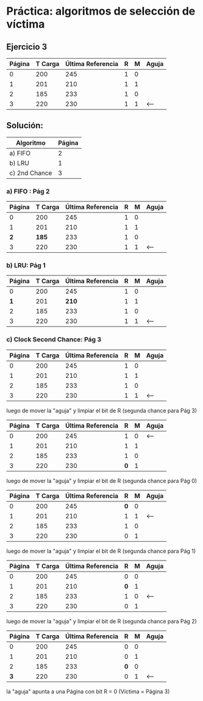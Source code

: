 # Práctica: algoritmos de selección de víctima


## Ejercicio 3



| Página | T Carga | Última Referencia | R  |  M | Aguja | 
| -------| ------- | ----------------- | -- | -- | ----- |
|   0    |  200    |       245         |  1 |  0 |       | 
|   1    |  201    |       210         |  1 |  1 |       |
|   2    |  185    |       233         |  1 |  0 |       |
|   3    |  220    |       230         |  1 |  1 | <--   |


## Solución: 


|  Algoritmo   | Página | 
| ------------ | -----  |
| a) FIFO      |   2    | 
| b) LRU       |   1    |
| c) 2nd Chance|   3    |



### a) FIFO :  	Pág 2


| Página | **T Carga** | Última Referencia | R  |  M | Aguja | 
| -------| ------- | ----------------- | -- | -- | ----- |
|   0    |  200    |       245         |  1 |  0 |       | 
|   1    |  201    |       210         |  1 |  1 |       |
| **2**  | **185** |       233         |  1 |  0 |       |
|   3    |  220    |       230         |  1 |  1 | <--   |



### b)	LRU:  Pág 1


| Página | T Carga | **Última Referencia** | R  |  M | Aguja | 
| -------| ------- | --------------------- | -- | -- | ----- | 
|   0    |  200    |       245         |  1 |  0 |       | 
| **1**  |  201    |     **210**       |  1 |  1 |       |
|   2    |  185    |       233         |  1 |  0 |       |
|   3    |  220    |       230         |  1 |  1 | <--   |


### c)	Clock Second Chance:  Pág 3


| Página | T Carga | Última Referencia | **R**  |  M | Aguja | 
| -------| ------- | ----------------- | -- | -- | ----- | 
|   0    |  200    |       245         |  1 |  0 |       | 
|   1    |  201    |       210         |  1 |  1 |       |
|   2    |  185    |       233         |  1 |  0 |       |
|   3    |  220    |       230         |  1 |  1 | <--   |


 luego de mover la "aguja" y limpiar el bit de R (segunda chance para Pág 3)


| Página | T Carga | Última Referencia | **R**  |  M | Aguja | 
| -------| ------- | ----------------- | -- | -- | ----- | 
|   0    |  200    |       245         |  1 |  0 |  <--  | 
|   1    |  201    |       210         |  1 |  1 |       |
|   2    |  185    |       233         |  1 |  0 |       |
|   3    |  220    |       230         |**0**| 1 |       |


 luego de mover la "aguja" y limpiar el bit de R (segunda chance para Pág 0)

| Página | T Carga | Última Referencia | **R**  |  M | Aguja | 
| -------| ------- | ----------------- | -- | -- | ----- | 
|   0    |  200    |       245         |**0**| 0 |       | 
|   1    |  201    |       210         |  1 |  1 |   <-- |
|   2    |  185    |       233         |  1 |  0 |       |
|   3    |  220    |       230         |  0 |  1 |       |


 luego de mover la "aguja" y limpiar el bit de R (segunda chance para Pág 1)

| Página | T Carga | Última Referencia | **R**  |  M | Aguja | 
| -------| ------- | ----------------- | -- | -- | ----- | 
|   0    |  200    |       245         |  0 | 0  |       | 
|   1    |  201    |       210         |**0**| 1 |       |
|   2    |  185    |       233         |  1 |  0 |   <-- |
|   3    |  220    |       230         |  0 |  1 |       |

 luego de mover la "aguja" y limpiar el bit de R (segunda chance para Pág 2)

| Página | T Carga | Última Referencia | **R**  |  M | Aguja | 
| -------| ------- | ----------------- | -- | -- | ----- | 
|   0    |  200    |       245         |  0 | 0  |       | 
|   1    |  201    |       210         |  0 | 1  |       |
|   2    |  185    |       233         |**0**| 0 |       |
|   **3**    |  220    |       230         |  0 |  1 |   <-- |

 la "aguja" apunta a una Página con bit R = 0  (Víctima = Página 3)